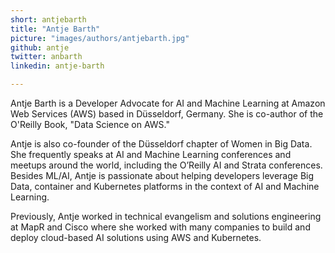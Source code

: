 ```yaml
---
short: antjebarth
title: "Antje Barth"
picture: "images/authors/antjebarth.jpg"
github: antje
twitter: anbarth
linkedin: antje-barth

---
```


Antje Barth is a Developer Advocate for AI and Machine Learning at Amazon Web Services (AWS) based in Düsseldorf, Germany. She is co-author of the O'Reilly Book, "Data Science on AWS."

Antje is also co-founder of the Düsseldorf chapter of Women in Big Data.  She frequently speaks at AI and Machine Learning conferences and meetups around the world, including the O’Reilly AI and Strata conferences.  Besides ML/AI, Antje is passionate about helping developers leverage Big Data, container and Kubernetes platforms in the context of AI and Machine Learning.  

Previously, Antje worked in technical evangelism and solutions engineering at MapR and Cisco where she worked with many companies to build and deploy cloud-based AI solutions using AWS and Kubernetes.